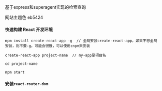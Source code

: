 基于express和superagent实现的检索查询

网站主题色 eb5424
#### 快速构建 React 开发环境
```
npm install create-react-app -g  // 全局安装create-react-app，如果不想全局安装，则不要-g。可能会很慢，可以使用cnpm来安装

create-react-app project-name  // my-app是项目名

cd project-name 

npm start
```

#### 安装`react-router-dom`



